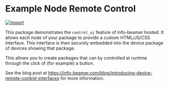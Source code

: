 # Example Node Remote Control

[![Import](https://cdn.infobeamer.com/s/img/import.png)](https://info-beamer.com/use?url=http://github.com/info-beamer/package-control-example.git)

This package demonstrates the `control_ui` feature of info-beamer hosted. It allows each
node of your package to provide a custom HTML/JS/CSS interface. This interface is then
securely embedded into the device package of devices showing that package.

This allows you to create packages that can by controlled at runtime through the
click of (for example) a button.

See the blog post at https://info-beamer.com/blog/introducing-device-remote-control-interfaces
for more information.
